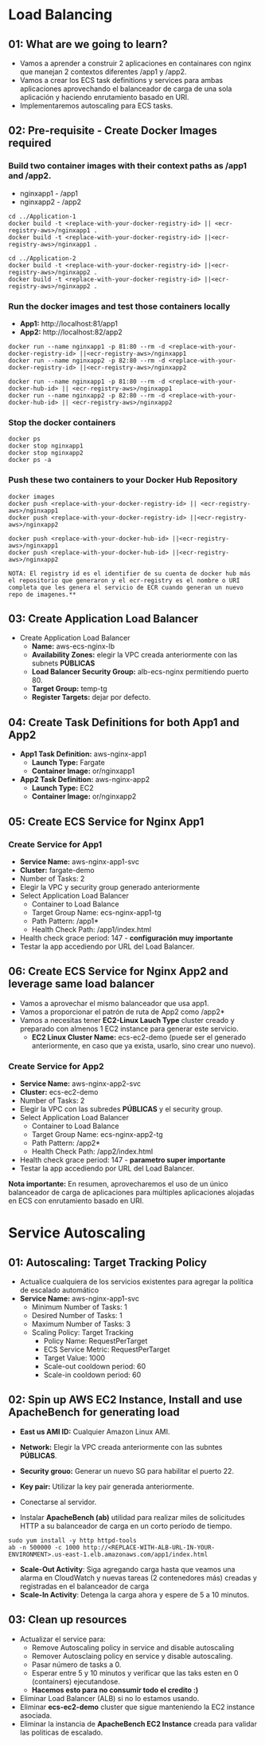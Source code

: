 # Load Balancing

## 01: What are we going to learn?
- Vamos a aprender a construir 2 aplicaciones en containares con nginx que manejan 2 contextos diferentes /app1 y /app2.
- Vamos a crear los ECS task definitions y services para ambas aplicaciones aprovechando el balanceador de carga de una sola aplicación y haciendo enrutamiento basado en URI.
- Implementaremos autoscaling para ECS tasks.

## 02: Pre-requisite - Create Docker Images required
### Build two container images with their context paths as /app1 and /app2.
- nginxapp1 - /app1
- nginxapp2 - /app2

```
cd ../Application-1
docker build -t <replace-with-your-docker-registry-id> || <ecr-registry-aws>/nginxapp1 .
docker build -t <replace-with-your-docker-registry-id> ||<ecr-registry-aws>/nginxapp1 .

cd ../Application-2
docker build -t <replace-with-your-docker-registry-id> ||<ecr-registry-aws>/nginxapp2 .
docker build -t <replace-with-your-docker-registry-id> ||<ecr-registry-aws>/nginxapp2 .
```    
### Run the docker images and test those containers locally  
- **App1:** http://localhost:81/app1
- **App2:** http://localhost:82/app2
```
docker run --name nginxapp1 -p 81:80 --rm -d <replace-with-your-docker-registry-id> ||<ecr-registry-aws>/nginxapp1
docker run --name nginxapp2 -p 82:80 --rm -d <replace-with-your-docker-registry-id> ||<ecr-registry-aws>/nginxapp2

docker run --name nginxapp1 -p 81:80 --rm -d <replace-with-your-docker-hub-id> || <ecr-registry-aws>/nginxapp1
docker run --name nginxapp2 -p 82:80 --rm -d <replace-with-your-docker-hub-id> || <ecr-registry-aws>/nginxapp2
```
### Stop the docker containers
```
docker ps
docker stop nginxapp1
docker stop nginxapp2
docker ps -a
```    
### Push these two containers to your Docker Hub Repository
```
docker images
docker push <replace-with-your-docker-registry-id> || <ecr-registry-aws>/nginxapp1
docker push <replace-with-your-docker-registry-id> ||<ecr-registry-aws>/nginxapp2

docker push <replace-with-your-docker-hub-id> ||<ecr-registry-aws>/nginxapp1
docker push <replace-with-your-docker-hub-id> ||<ecr-registry-aws>/nginxapp2
```
```
NOTA: El registry id es el identifier de su cuenta de docker hub más el repositorio que generaron y el ecr-registry es el nombre o URI completa que les genera el servicio de ECR cuando generan un nuevo repo de imagenes.**
```
## 03: Create Application Load Balancer
- Create Application Load Balancer
    - **Name:** aws-ecs-nginx-lb
    - **Availability Zones:** elegir la VPC creada anteriormente con las subnets **PÚBLICAS**
    - **Load Balancer Security Group:** alb-ecs-nginx permitiendo puerto 80.
    - **Target Group:** temp-tg
    - **Register Targets:** dejar por defecto.

## 04: Create Task Definitions for both App1 and App2
- **App1 Task Definition:** aws-nginx-app1
    - **Launch Type:** Fargate
    - **Container Image:** <replace-with-your-docker-registry-id>or<ecr-registry-aws>/nginxapp1
- **App2 Task Definition:** aws-nginx-app2
    - **Launch Type:** EC2
    - **Container Image:** <replace-with-your-docker-registry-id>or<ecr-registry-aws>/nginxapp2
    

## 05: Create ECS Service for Nginx App1
### Create Service for App1
- **Service Name:** aws-nginx-app1-svc
- **Cluster:** fargate-demo
- Number of Tasks: 2
- Elegir la VPC y security group generado anteriormente
- Select Application Load Balancer
    - Container to Load Balance
    - Target Group Name: ecs-nginx-app1-tg
    - Path Pattern: /app1*
    - Health Check Path: /app1/index.html
- Health check grace period: 147   - **configuración muy importante**
- Testar la app accediendo por URL del Load Balancer. 


## 06: Create ECS Service for Nginx App2 and leverage same load balancer
- Vamos a aprovechar el mismo balanceador que usa app1.
- Vamos a proporcionar el patrón de ruta de App2 como /app2*
- Vamos a necesitas tener **EC2-Linux Lauch Type** cluster creado y preparado con almenos 1 EC2 instance para generar este servicio. 
    - **EC2 Linux Cluster Name:** ecs-ec2-demo (puede ser el generado anteriormente, en caso que ya exista, usarlo, sino crear uno nuevo).

### Create Service for App2

- **Service Name:** aws-nginx-app2-svc
- **Cluster:** ecs-ec2-demo
- Number of Tasks: 2
- Elegir la VPC con las subredes **PÚBLICAS** y el security group.
- Select Application Load Balancer
    - Container to Load Balance
    - Target Group Name: ecs-nginx-app2-tg
    - Path Pattern: /app2*
    - Health Check Path: /app2/index.html
- Health check grace period: 147   - **parametro super importante**
- Testar la app accediendo por URL del Load Balancer. 

**Nota importante:** En resumen, aprovecharemos el uso de un único balanceador de carga de aplicaciones para múltiples aplicaciones alojadas en ECS con enrutamiento basado en URI.


# Service Autoscaling

## 01: Autoscaling: Target Tracking Policy
- Actualice cualquiera de los servicios existentes para agregar la política de escalado automático
- **Service Name:** aws-nginx-app1-svc
    - Minimum Number of Tasks: 1
    - Desired Number of Tasks: 1
    - Maximum Number of Tasks: 3
    - Scaling Policy: Target Tracking
        - Policy Name: RequestPerTarget
        - ECS Service Metric: RequestPerTarget
        - Target Value: 1000
        - Scale-out cooldown period: 60
        - Scale-in cooldown period: 60

## 02: Spin up AWS EC2 Instance, Install and use ApacheBench for generating load
- **East us AMI ID:** Cualquier Amazon Linux AMI.
- **Network:** Elegir la VPC creada anteriormente 
con las subntes **PÚBLICAS**.
- **Security grouo:** Generar un nuevo SG para habilitar el puerto 22.
- **Key pair:** Utilizar la key pair generada anteriormente.

- Conectarse al servidor.
- Instalar **ApacheBench (ab)** utilidad para realizar miles de solicitudes HTTP a su balanceador de carga en un corto período de tiempo.

```
sudo yum install -y http httpd-tools
ab -n 500000 -c 1000 http://<REPLACE-WITH-ALB-URL-IN-YOUR-ENVIRONMENT>.us-east-1.elb.amazonaws.com/app1/index.html
```

- **Scale-Out Activity**: Siga agregando carga hasta que veamos una alarma en CloudWatch y nuevas tareas (2 contenedores más) creadas y registradas en el balanceador de carga
- **Scale-In Activity**: 
Detenga la carga ahora y espere de 5 a 10 minutos.


## 03: Clean up resources
- Actualizar el service para: 
    - Remove Autoscaling policy in service and disable autoscaling
    - Remover Autosclaing policy en service y disable autoscaling.
    - Pasar número de tasks a 0.
    - Esperar entre 5 y 10 minutos y verificar que las taks esten en 0 (containers) ejecutandose.
    - **Hacemos esto para no consumir todo el credito :)**
- Eliminar Load Balancer (ALB) si no lo estamos usando. 
- Eliminar **ecs-ec2-demo** cluster que sigue manteniendo la EC2 instance asociada.
- Eliminar la instancia de **ApacheBench EC2 Instance** creada para validar las politicas de escalado.
